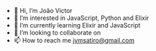 - 👋 Hi, I’m João Victor
- 👀 I’m interested in JavaScript, Python and Elixir 
- 🌱 I’m currently learning Elixir and JavaScript
- 💞️ I’m looking to collaborate on 
- 📫 How to reach me jvmsatiro@gmail.com 

<!---
jvmsatiro/jvmsatiro is a ✨ special ✨ repository because its `README.md` (this file) appears on your GitHub profile.
You can click the Preview link to take a look at your changes.
--->
